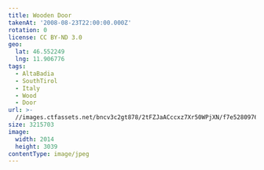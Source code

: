 ```yaml
---
title: Wooden Door
takenAt: '2008-08-23T22:00:00.000Z'
rotation: 0
license: CC BY-ND 3.0
geo:
  lat: 46.552249
  lng: 11.906776
tags:
  - AltaBadia
  - SouthTirol
  - Italy
  - Wood
  - Door
url: >-
  //images.ctfassets.net/bncv3c2gt878/2tFZJaACccxz7Xr50WPjXN/f7e5280976216acbb0cfc3137a0a3c99/wooden-door_4343165313_o
size: 3215703
image:
  width: 2014
  height: 3039
contentType: image/jpeg
---
```


